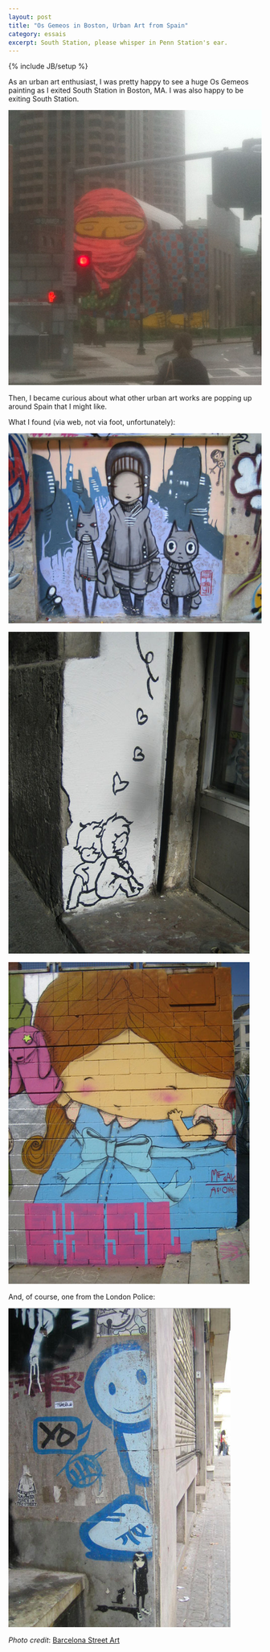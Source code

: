 ```yaml
---
layout: post
title: "Os Gemeos in Boston, Urban Art from Spain"
category: essais
excerpt: South Station, please whisper in Penn Station's ear. 
---
```

{% include JB/setup %}

As an urban art enthusiast, I was pretty happy to see a huge Os Gemeos painting as I exited South Station in Boston, MA. I was also happy to be exiting South Station.

![Os Gemeos](/assets/images/os-gemeos.png)

Then, I became curious about what other urban art works are popping up around Spain that I might like.

What I found (via web, not via foot, unfortunately):

![Btoy](/assets/images/btoy.jpg)

![Lolo](/assets/images/lolo.jpg)

![Megan](/assets/images/megan.jpg)

And, of course, one from the London Police:

![London Police](/assets/images/london-police.png)

_Photo credit_: [Barcelona Street Art](http://www.barcelonastreetart.net/graffiti/graffiti.htm)

<a href="https://plus.google.com/+VincentBarr0?rel=author"></a>